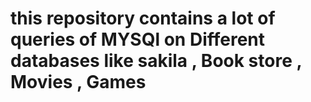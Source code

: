 # this repository contains a lot of queries of MYSQl on Different databases like sakila , Book store , Movies , Games 
